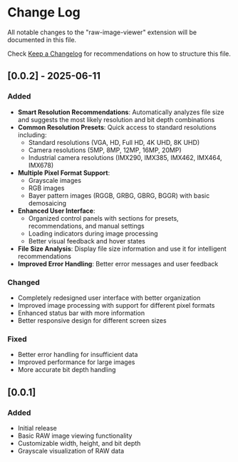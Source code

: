 # Change Log

All notable changes to the "raw-image-viewer" extension will be documented in this file.

Check [Keep a Changelog](http://keepachangelog.com/) for recommendations on how to structure this file.

## [0.0.2] - 2025-06-11

### Added
- **Smart Resolution Recommendations**: Automatically analyzes file size and suggests the most likely resolution and bit depth combinations
- **Common Resolution Presets**: Quick access to standard resolutions including:
  - Standard resolutions (VGA, HD, Full HD, 4K UHD, 8K UHD)
  - Camera resolutions (5MP, 8MP, 12MP, 16MP, 20MP)
  - Industrial camera resolutions (IMX290, IMX385, IMX462, IMX464, IMX678)
- **Multiple Pixel Format Support**:
  - Grayscale images
  - RGB images
  - Bayer pattern images (RGGB, GRBG, GBRG, BGGR) with basic demosaicing
- **Enhanced User Interface**:
  - Organized control panels with sections for presets, recommendations, and manual settings
  - Loading indicators during image processing
  - Better visual feedback and hover states
- **File Size Analysis**: Display file size information and use it for intelligent recommendations
- **Improved Error Handling**: Better error messages and user feedback

### Changed
- Completely redesigned user interface with better organization
- Improved image processing with support for different pixel formats
- Enhanced status bar with more information
- Better responsive design for different screen sizes

### Fixed
- Better error handling for insufficient data
- Improved performance for large images
- More accurate bit depth handling

## [0.0.1]

### Added
- Initial release
- Basic RAW image viewing functionality
- Customizable width, height, and bit depth
- Grayscale visualization of RAW data